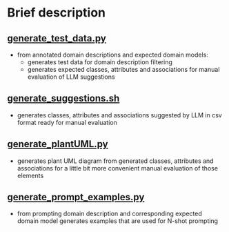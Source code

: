 # Brief description

## [generate_test_data.py](generate_test_data.py)
- from annotated domain descriptions and expected domain models:
    - generates test data for domain description filtering
    - generates expected classes, attributes and associations for manual evaluation of LLM suggestions


## [generate_suggestions.sh](generate_suggestions.sh)
- generates classes, attributes and associations suggested by LLM in csv format ready for manual evaluation


## [generate_plantUML.py](generate_plantUML.py)
- generates plant UML diagram from generated classes, attributes and associations for a little bit more convenient manual evaluation of those elements


## [generate_prompt_examples.py](generate_prompt_examples.py)
- from prompting domain description and corresponding expected domain model generates examples that are used for N-shot prompting
